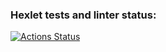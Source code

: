 ### Hexlet tests and linter status:
[![Actions Status](https://github.com/Nikita5343/frontend-project-44/workflows/hexlet-check/badge.svg)](https://github.com/Nikita5343/frontend-project-44/actions)